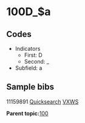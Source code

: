 # 100D\_$a

## Codes

-   Indicators
    -   First: D
    -   Second: \_
-   Subfield: a

## Sample bibs

11159891 [Quicksearch](https://search.library.yale.edu/catalog/11159891) [VXWS](http://prodorbis.library.yale.edu:7014/vxws/GetHoldingsService?bibId=11159891)

**Parent topic:**[100](../../tags/100/100.md)

